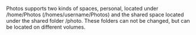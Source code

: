 
Photos supports two kinds of spaces, personal, located under /home/Photos (/homes/username/Photos) and the shared space located under the shared folder /photo. These folders can not be changed, but can be located on different volumes.